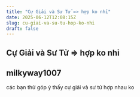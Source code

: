 ```yaml
---
title: "Cự Giải và Sư Tử => hợp ko nhỉ"
date: 2025-06-12T12:08:15Z
slug: cu-giai-va-su-tu-hop-ko-nhi
draft: false
---
```


## Cự Giải và Sư Tử => hợp ko nhỉ

## milkyway1007

các bạn thử góp ý thấy cự giải và sư tử hợp nhau ko